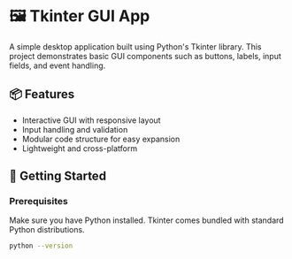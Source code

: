 # 🖼️ Tkinter GUI App

A simple desktop application built using Python's Tkinter library. This project demonstrates basic GUI components such as buttons, labels, input fields, and event handling.

## 📦 Features

- Interactive GUI with responsive layout
- Input handling and validation
- Modular code structure for easy expansion
- Lightweight and cross-platform

## 🚀 Getting Started

### Prerequisites

Make sure you have Python installed. Tkinter comes bundled with standard Python distributions.

```bash
python --version
